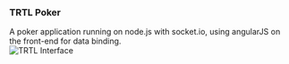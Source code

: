 ### TRTL Poker

A poker application running on node.js with socket.io, using angularJS on the front-end for data binding.  
![TRTL Interface](https://imgur.com/Duy2LmX "Table interface")
